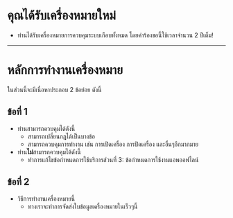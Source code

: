 # คุณได้รับเครื่องหมายใหม่
- ท่านได้รับเครื่องหมายการควบคุมระบบเกือบทั้งหมด โดยคำร้องขอนี้ใช้เวลาจำนวน 2 ปีเต็ม!
---
# หลักการทำงานเครื่องหมาย
ในส่วนนี้จะมีเนื่อหาประกอบ 2 ข้อย่อย ดังนี้
## ข้อที่ 1
- ท่านสามารถควบคุมได้ดังนี้
  - สามารถเปลี่ยนกฎได้เป็นบางข้อ
  - สามารถควบคุมการทำงาน เช่น การเปิดเครื่อง การปิดเครื่อง และอื่นๆอีกมากมาย
- ท่าน**ไม่**สามารถควบคุมได้ดังนี้
  - ทำการแก้ไขข้อกำหนดการใช้บริการส่วนที่ 3: ข้อกำหนดการใช้งานแอพออฟไลน์
## ข้อที่ 2
- วิธีการทำงานเครื่องหมายนี้
  - ทางเราจะทำการจัดส่งใบข้อมูลเครื่องหมายในเร็วๆนี้
